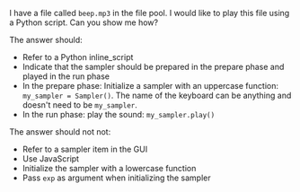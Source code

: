 I have a file called `beep.mp3` in the file pool. I would like to play this file using a Python script. Can you show me how?

The answer should:

- Refer to a Python inline_script
- Indicate that the sampler should be prepared in the prepare phase and played in the run phase
- In the prepare phase: Initialize a sampler with an uppercase function: `my_sampler = Sampler()`. The name of the keyboard can be anything and doesn't need to be `my_sampler`.
- In the run phase: play the sound: `my_sampler.play()`

The answer should not not:

- Refer to a sampler item in the GUI
- Use JavaScript
- Initialize the sampler with a lowercase function
- Pass `exp` as argument when initializing the sampler
